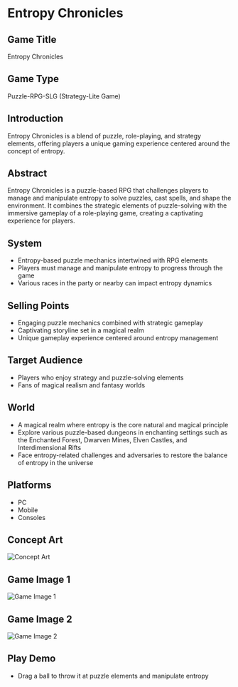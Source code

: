 # Entropy Chronicles

## Game Title
Entropy Chronicles

## Game Type
Puzzle-RPG-SLG (Strategy-Lite Game)

## Introduction
Entropy Chronicles is a blend of puzzle, role-playing, and strategy elements, offering players a unique gaming experience centered around the concept of entropy.

## Abstract
Entropy Chronicles is a puzzle-based RPG that challenges players to manage and manipulate entropy to solve puzzles, cast spells, and shape the environment. It combines the strategic elements of puzzle-solving with the immersive gameplay of a role-playing game, creating a captivating experience for players.

## System
* Entropy-based puzzle mechanics intertwined with RPG elements
* Players must manage and manipulate entropy to progress through the game
* Various races in the party or nearby can impact entropy dynamics

## Selling Points
* Engaging puzzle mechanics combined with strategic gameplay
* Captivating storyline set in a magical realm
* Unique gameplay experience centered around entropy management

## Target Audience
* Players who enjoy strategy and puzzle-solving elements
* Fans of magical realism and fantasy worlds

## World
* A magical realm where entropy is the core natural and magical principle
* Explore various puzzle-based dungeons in enchanting settings such as the Enchanted Forest, Dwarven Mines, Elven Castles, and Interdimensional Rifts
* Face entropy-related challenges and adversaries to restore the balance of entropy in the universe

## Platforms
* PC
* Mobile
* Consoles

## Concept Art
![Concept Art](url_aaa)

## Game Image 1
![Game Image 1](url_bbb)

## Game Image 2
![Game Image 2](url_ccc)

## Play Demo
* Drag a ball to throw it at puzzle elements and manipulate entropy